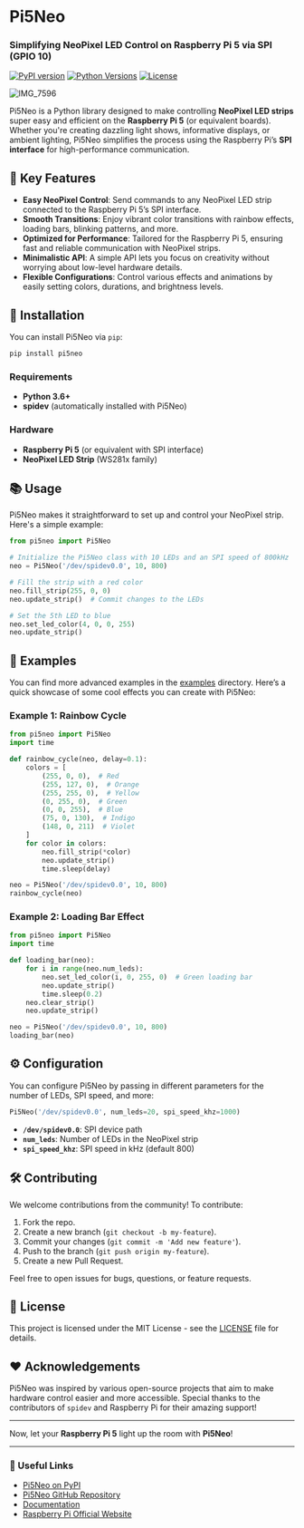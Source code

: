 # Pi5Neo

### Simplifying NeoPixel LED Control on Raspberry Pi 5 via SPI (GPIO 10)

[![PyPI version](https://badge.fury.io/py/Pi5Neo.svg)](https://badge.fury.io/py/Pi5Neo) 
[![Python Versions](https://img.shields.io/pypi/pyversions/Pi5Neo.svg)](https://pypi.org/project/Pi5Neo)
[![License](https://img.shields.io/github/license/vanshksingh/Pi5Neo)](LICENSE)

![IMG_7596](https://github.com/user-attachments/assets/6fb727ae-789e-4d25-9dd7-38599fdbb81e)

Pi5Neo is a Python library designed to make controlling **NeoPixel LED strips** super easy and efficient on the **Raspberry Pi 5** (or equivalent boards). Whether you're creating dazzling light shows, informative displays, or ambient lighting, Pi5Neo simplifies the process using the Raspberry Pi’s **SPI interface** for high-performance communication.

## 🌟 Key Features

- **Easy NeoPixel Control**: Send commands to any NeoPixel LED strip connected to the Raspberry Pi 5’s SPI interface.
- **Smooth Transitions**: Enjoy vibrant color transitions with rainbow effects, loading bars, blinking patterns, and more.
- **Optimized for Performance**: Tailored for the Raspberry Pi 5, ensuring fast and reliable communication with NeoPixel strips.
- **Minimalistic API**: A simple API lets you focus on creativity without worrying about low-level hardware details.
- **Flexible Configurations**: Control various effects and animations by easily setting colors, durations, and brightness levels.

## 🚀 Installation

You can install Pi5Neo via `pip`:

```bash
pip install pi5neo
```

### Requirements
- **Python 3.6+**
- **spidev** (automatically installed with Pi5Neo)

### Hardware
- **Raspberry Pi 5** (or equivalent with SPI interface)
- **NeoPixel LED Strip** (WS281x family)

## 📚 Usage

Pi5Neo makes it straightforward to set up and control your NeoPixel strip. Here's a simple example:

```python
from pi5neo import Pi5Neo

# Initialize the Pi5Neo class with 10 LEDs and an SPI speed of 800kHz
neo = Pi5Neo('/dev/spidev0.0', 10, 800)

# Fill the strip with a red color
neo.fill_strip(255, 0, 0)
neo.update_strip()  # Commit changes to the LEDs

# Set the 5th LED to blue
neo.set_led_color(4, 0, 0, 255)
neo.update_strip()
```

## 🌈 Examples

You can find more advanced examples in the [examples](examples) directory. Here’s a quick showcase of some cool effects you can create with Pi5Neo:

### Example 1: Rainbow Cycle
```python
from pi5neo import Pi5Neo
import time

def rainbow_cycle(neo, delay=0.1):
    colors = [
        (255, 0, 0),  # Red
        (255, 127, 0),  # Orange
        (255, 255, 0),  # Yellow
        (0, 255, 0),  # Green
        (0, 0, 255),  # Blue
        (75, 0, 130),  # Indigo
        (148, 0, 211)  # Violet
    ]
    for color in colors:
        neo.fill_strip(*color)
        neo.update_strip()
        time.sleep(delay)

neo = Pi5Neo('/dev/spidev0.0', 10, 800)
rainbow_cycle(neo)
```

### Example 2: Loading Bar Effect
```python
from pi5neo import Pi5Neo
import time

def loading_bar(neo):
    for i in range(neo.num_leds):
        neo.set_led_color(i, 0, 255, 0)  # Green loading bar
        neo.update_strip()
        time.sleep(0.2)
    neo.clear_strip()
    neo.update_strip()

neo = Pi5Neo('/dev/spidev0.0', 10, 800)
loading_bar(neo)
```


## ⚙️ Configuration

You can configure Pi5Neo by passing in different parameters for the number of LEDs, SPI speed, and more:

```python
Pi5Neo('/dev/spidev0.0', num_leds=20, spi_speed_khz=1000)
```

- **`/dev/spidev0.0`**: SPI device path
- **`num_leds`**: Number of LEDs in the NeoPixel strip
- **`spi_speed_khz`**: SPI speed in kHz (default 800)

## 🛠️ Contributing

We welcome contributions from the community! To contribute:

1. Fork the repo.
2. Create a new branch (`git checkout -b my-feature`).
3. Commit your changes (`git commit -m 'Add new feature'`).
4. Push to the branch (`git push origin my-feature`).
5. Create a new Pull Request.

Feel free to open issues for bugs, questions, or feature requests.

## 📝 License

This project is licensed under the MIT License - see the [LICENSE](LICENSE) file for details.

## ❤️ Acknowledgements

Pi5Neo was inspired by various open-source projects that aim to make hardware control easier and more accessible. Special thanks to the contributors of `spidev` and Raspberry Pi for their amazing support!

---

Now, let your **Raspberry Pi 5** light up the room with **Pi5Neo**!

---

### 🔗 Useful Links
- [Pi5Neo on PyPI](https://pypi.org/project/Pi5Neo)
- [Pi5Neo GitHub Repository](https://github.com/vanshksingh/Pi5Neo)
- [Documentation](https://github.com/vanshksingh/Pi5Neo/wiki)
- [Raspberry Pi Official Website](https://www.raspberrypi.org)

